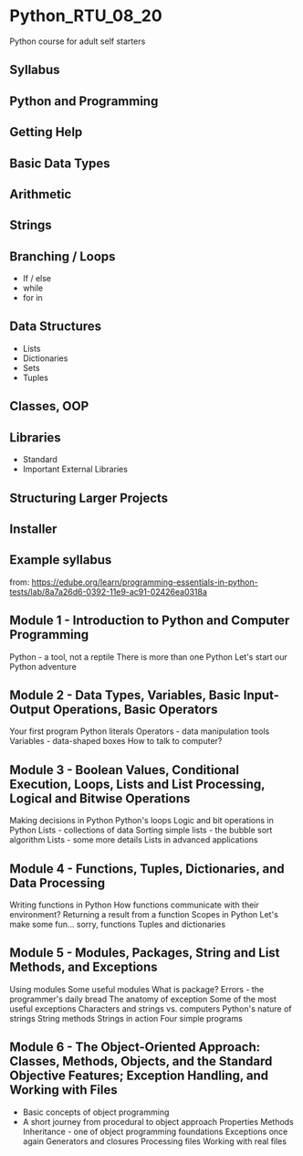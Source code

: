 # Python_RTU_08_20
Python course for adult self starters

## Syllabus

## Python and Programming
## Getting Help
## Basic Data Types
## Arithmetic
## Strings
## Branching / Loops
* If / else
* while
* for in

## Data Structures
* Lists
* Dictionaries
* Sets
* Tuples

## Classes, OOP
## Libraries
* Standard
* Important External Libraries

## Structuring Larger Projects

## Installer

## Example syllabus
from: https://edube.org/learn/programming-essentials-in-python-tests/lab/8a7a26d6-0392-11e9-ac91-02426ea0318a

##  Module 1 - Introduction to Python and Computer Programming

Python - a tool, not a reptile
There is more than one Python
Let's start our Python adventure
## Module 2 - Data Types, Variables, Basic Input-Output Operations, Basic Operators

Your first program
Python literals
Operators - data manipulation tools
Variables - data-shaped boxes
How to talk to computer?
## Module 3 - Boolean Values, Conditional Execution, Loops, Lists and List Processing, Logical and Bitwise Operations

Making decisions in Python
Python's loops
Logic and bit operations in Python
Lists - collections of data
Sorting simple lists - the bubble sort algorithm
Lists - some more details
Lists in advanced applications
## Module 4 - Functions, Tuples, Dictionaries, and Data Processing

Writing functions in Python
How functions communicate with their environment?
Returning a result from a function
Scopes in Python
Let's make some fun... sorry, functions
Tuples and dictionaries
## Module 5 - Modules, Packages, String and List Methods, and Exceptions

Using modules
Some useful modules
What is package?
Errors - the programmer's daily bread
The anatomy of exception
Some of the most useful exceptions
Characters and strings vs. computers
Python's nature of strings
String methods
Strings in action
Four simple programs

## Module 6 - The Object-Oriented Approach: Classes, Methods, Objects, and the Standard Objective Features; Exception Handling, and Working with Files

* Basic concepts of object programming
* A short journey from procedural to object approach
Properties
Methods
Inheritance - one of object programming foundations
Exceptions once again
Generators and closures
Processing files
Working with real files
